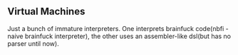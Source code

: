 Virtual Machines
----------------

Just a bunch of immature interpreters. One interprets brainfuck code(nbfi - 
naive brainfuck interpreter), the other uses an assembler-like dsl(but has
no parser until now).
